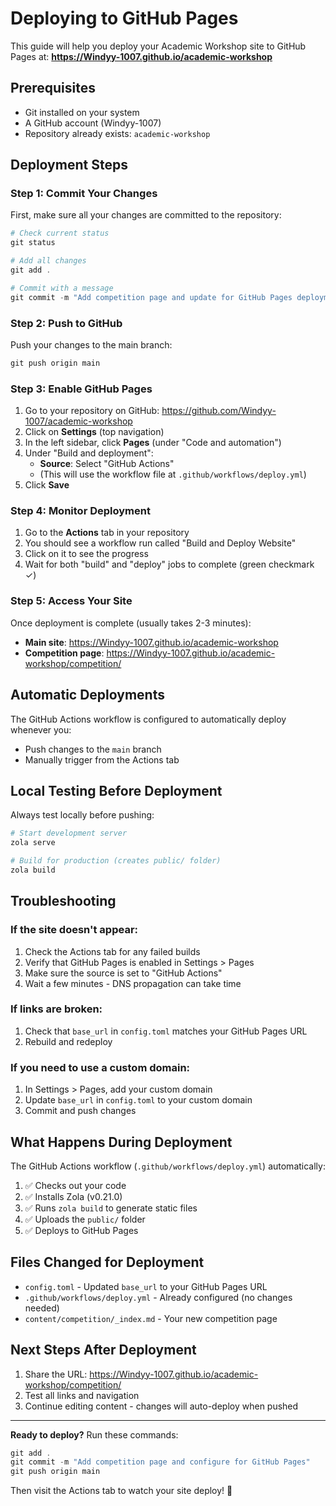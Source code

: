 # Deploying to GitHub Pages

This guide will help you deploy your Academic Workshop site to GitHub Pages at:
**https://Windyy-1007.github.io/academic-workshop**

## Prerequisites

- Git installed on your system
- A GitHub account (Windyy-1007)
- Repository already exists: `academic-workshop`

## Deployment Steps

### Step 1: Commit Your Changes

First, make sure all your changes are committed to the repository:

```powershell
# Check current status
git status

# Add all changes
git add .

# Commit with a message
git commit -m "Add competition page and update for GitHub Pages deployment"
```

### Step 2: Push to GitHub

Push your changes to the main branch:

```powershell
git push origin main
```

### Step 3: Enable GitHub Pages

1. Go to your repository on GitHub: https://github.com/Windyy-1007/academic-workshop
2. Click on **Settings** (top navigation)
3. In the left sidebar, click **Pages** (under "Code and automation")
4. Under "Build and deployment":
   - **Source**: Select "GitHub Actions"
   - (This will use the workflow file at `.github/workflows/deploy.yml`)
5. Click **Save**

### Step 4: Monitor Deployment

1. Go to the **Actions** tab in your repository
2. You should see a workflow run called "Build and Deploy Website"
3. Click on it to see the progress
4. Wait for both "build" and "deploy" jobs to complete (green checkmark ✓)

### Step 5: Access Your Site

Once deployment is complete (usually takes 2-3 minutes):

- **Main site**: https://Windyy-1007.github.io/academic-workshop
- **Competition page**: https://Windyy-1007.github.io/academic-workshop/competition/

## Automatic Deployments

The GitHub Actions workflow is configured to automatically deploy whenever you:

- Push changes to the `main` branch
- Manually trigger from the Actions tab

## Local Testing Before Deployment

Always test locally before pushing:

```powershell
# Start development server
zola serve

# Build for production (creates public/ folder)
zola build
```

## Troubleshooting

### If the site doesn't appear:

1. Check the Actions tab for any failed builds
2. Verify that GitHub Pages is enabled in Settings > Pages
3. Make sure the source is set to "GitHub Actions"
4. Wait a few minutes - DNS propagation can take time

### If links are broken:

1. Check that `base_url` in `config.toml` matches your GitHub Pages URL
2. Rebuild and redeploy

### If you need to use a custom domain:

1. In Settings > Pages, add your custom domain
2. Update `base_url` in `config.toml` to your custom domain
3. Commit and push changes

## What Happens During Deployment

The GitHub Actions workflow (`.github/workflows/deploy.yml`) automatically:

1. ✅ Checks out your code
2. ✅ Installs Zola (v0.21.0)
3. ✅ Runs `zola build` to generate static files
4. ✅ Uploads the `public/` folder
5. ✅ Deploys to GitHub Pages

## Files Changed for Deployment

- `config.toml` - Updated `base_url` to your GitHub Pages URL
- `.github/workflows/deploy.yml` - Already configured (no changes needed)
- `content/competition/_index.md` - Your new competition page

## Next Steps After Deployment

1. Share the URL: https://Windyy-1007.github.io/academic-workshop/competition/
2. Test all links and navigation
3. Continue editing content - changes will auto-deploy when pushed

---

**Ready to deploy?** Run these commands:

```powershell
git add .
git commit -m "Add competition page and configure for GitHub Pages"
git push origin main
```

Then visit the Actions tab to watch your site deploy! 🚀
